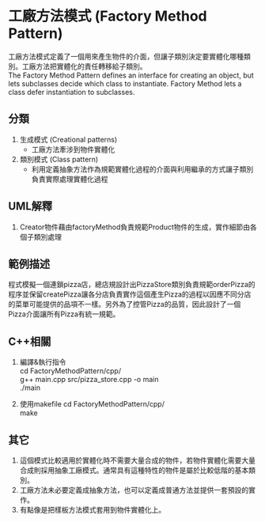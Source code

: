 # 工廠方法模式 (Factory Method Pattern)
工廠方法模式定義了一個用來產生物件的介面，但讓子類別決定要實體化哪種類別。工廠方法把實體化的責任轉移給子類別。  
The Factory Method Pattern defines an interface for creating an object, but lets subclasses decide which class to instantiate. Factory Method lets a class defer instantiation to subclasses.


## 分類
1. 生成模式 (Creational patterns)
   - 工廠方法牽涉到物件實體化
1. 類別模式 (Class pattern)
   - 利用定義抽象方法作為規範實體化過程的介面與利用繼承的方式讓子類別負責實際處理實體化過程


## UML解釋
1. Creator物件藉由factoryMethod負責規範Product物件的生成，實作細節由各個子類別處理


## 範例描述
程式模擬一個連鎖pizza店，總店規設計出PizzaStore類別負責規範orderPizza的程序並保留createPizza讓各分店負責實作這個產生Pizza的過程以因應不同分店的菜單可能提供的品項不一樣。另外為了控管Pizza的品質，因此設計了一個Pizza介面讓所有Pizza有統一規範。


## C++相關
1. 編譯&執行指令  
cd FactoryMethodPattern/cpp/  
g++ main.cpp src/pizza_store.cpp -o main  
./main

2. 使用makefile
cd FactoryMethodPattern/cpp/  
make


## 其它
1. 這個模式比較適用於實體化時不需要大量合成的物件，若物件實體化需要大量合成則採用抽象工廠模式。通常具有這種特性的物件是屬於比較低階的基本類別。
1. 工廠方法未必要定義成抽象方法，也可以定義成普通方法並提供一套預設的實作。
1. 有點像是把樣板方法模式套用到物件實體化上。
